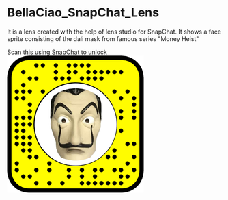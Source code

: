 # BellaCiao_SnapChat_Lens
It is a lens created with the help of lens studio for SnapChat. It shows a face sprite consisting of the dali mask from famous series "Money Heist"


Scan this using SnapChat to unlock
![](https://github.com/sandace0987/BellaCiao_SnapChat_Lens/blob/master/SnapCode/snapcode.png)




